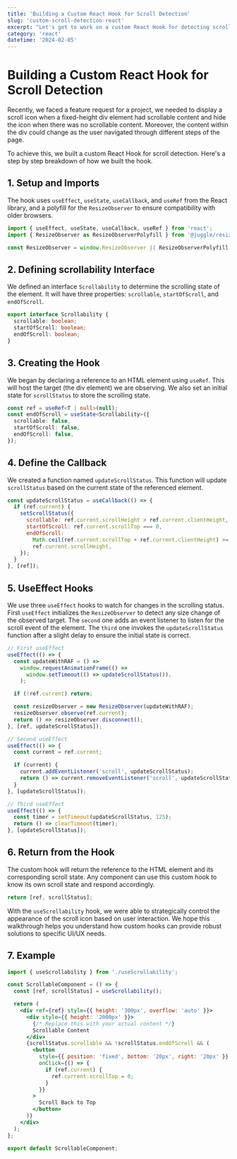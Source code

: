 ```yaml
---
title: 'Building a Custom React Hook for Scroll Detection'
slug: 'custom-scroll-detection-react'
excerpt: "Let's get to work on a custom React Hook for detecting scrolling."
category: 'react'
datetime: '2024-02-05'
---
```


# Building a Custom React Hook for Scroll Detection

Recently, we faced a feature request for a project, we needed to display a
scroll icon when a fixed-height div element had scrollable content and hide the
icon when there was no scrollable content. Moreover, the content within the div
could change as the user navigated through different steps of the page.

To achieve this, we built a custom React Hook for scroll detection. Here's a
step by step breakdown of how we built the hook.

## 1. Setup and Imports

The hook uses `useEffect`, `useState`, `useCallback`, and `useRef` from the
React library, and a polyfill for the `ResizeObserver` to ensure compatibility
with older browsers.

```jsx
import { useEffect, useState, useCallback, useRef } from 'react';
import { ResizeObserver as ResizeObserverPolyfill } from '@juggle/resize-observer';

const ResizeObserver = window.ResizeObserver || ResizeObserverPolyfill;
```

## 2. Defining scrollability Interface

We defined an interface `Scrollability` to determine the scrolling state of the
element. It will have three properties: `scrollable`, `startOfScroll`, and
`endOfScroll`.

```typescript
export interface Scrollability {
  scrollable: boolean;
  startOfScroll: boolean;
  endOfScroll: boolean;
}
```

## 3. Creating the Hook

We began by declaring a reference to an HTML element using `useRef`. This will
host the target (the div element) we are observing. We also set an initial state
for `scrollStatus` to store the scrolling state.

```typescript
const ref = useRef<T | null>(null);
const endOfScroll = useState<Scrollability>({
  scrollable: false,
  startOfScroll: false,
  endOfScroll: false,
});
```

## 4. Define the Callback

We created a function named `updateScrollStatus`. This function will update
`scrollStatus` based on the current state of the referenced element.

```jsx
const updateScrollStatus = useCallback(() => {
  if (ref.current) {
    setScrollStatus({
      scrollable: ref.current.scrollHeight > ref.current.clientHeight,
      startOfScroll: ref.current.scrollTop === 0,
      endOfScroll:
        Math.ceil(ref.current.scrollTop + ref.current.clientHeight) >=
        ref.current.scrollHeight,
    });
  }
}, [ref]);
```

## 5. UseEffect Hooks

We use three `useEffect` hooks to watch for changes in the scrolling
status. First `useEffect` initializes the `ResizeObserver` to detect any size
change of the observed target. The `second` one adds an event listener to listen
for the scroll event of the element. The `third` one invokes the
`updateScrollStatus` function after a slight delay to ensure the initial state
is correct.

```jsx
// First useEffect
useEffect(() => {
  const updateWithRAF = () =>
    window.requestAnimationFrame(() =>
      window.setTimeout(() => updateScrollStatus()),
    );

  if (!ref.current) return;

  const resizeObserver = new ResizeObserver(updateWithRAF);
  resizeObserver.observe(ref.current);
  return () => resizeObserver.disconnect();
}, [ref, updateScrollStatus]);

// Second useEffect
useEffect(() => {
  const current = ref.current;

  if (current) {
    current.addEventListener('scroll', updateScrollStatus);
    return () => current.removeEventListener('scroll', updateScrollStatus);
  }
}, [updateScrollStatus]);

// Third useEffect
useEffect(() => {
  const timer = setTimeout(updateScrollStatus, 125);
  return () => clearTimeout(timer);
}, [updateScrollStatus]);
```

## 6. Return from the Hook

The custom hook will return the reference to the HTML element and its
corresponding scroll state. Any component can use this custom hook to know its
own scroll state and respond accordingly.

```jsx
return [ref, scrollStatus];
```

With the `useScrollability` hook, we were able to strategically control the
appearance of the scroll icon based on user interaction. We hope this
walkthrough helps you understand how custom hooks can provide robust solutions
to specific UI/UX needs.

## 7. Example

```jsx
import { useScrollability } from './useScrollability';

const ScrollableComponent = () => {
  const [ref, scrollStatus] = useScrollability();

  return (
    <div ref={ref} style={{ height: '300px', overflow: 'auto' }}>
      <div style={{ height: '2000px' }}>
        {/* Replace this with your actual content */}
        Scrollable Content
      </div>
      {scrollStatus.scrollable && !scrollStatus.endOfScroll && (
        <button
          style={{ position: 'fixed', bottom: '20px', right: '20px' }}
          onClick={() => {
            if (ref.current) {
              ref.current.scrollTop = 0;
            }
          }}
        >
          Scroll Back to Top
        </button>
      )}
    </div>
  );
};

export default ScrollableComponent;
```

